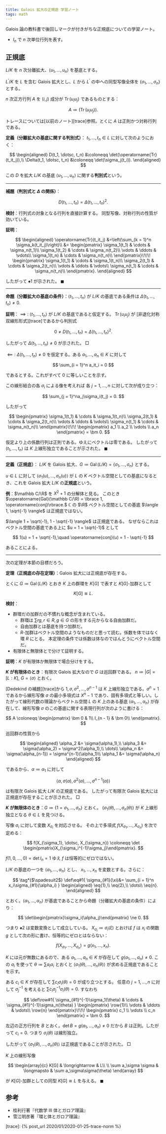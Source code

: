 ```yaml
---
title: Galois 拡大の正規底 学習ノート
tags: math
---
```


Galois 論の教科書で後回しマークが付きがちな正規底についての学習ノート。

* $I_n$ で $n$ 次単位行列を表す。

## 正規底

$L/K$ を $n$ 次分離拡大、$\langle u_1, \dotsc, u_n \rangle$ を基底とする。

$L^{\prime}/K$ を $L$ を含む Galois 拡大とし、$L$ から $L^{\prime}$
の中への同型写像全体を $\lbrace \sigma_1, \dotsc, \sigma_n\rbrace$ とする。

$n$ 次正方行列 $A$ を $(i, j)$ 成分が $\operatorname{Tr}(u_iu_j)$ であるものとする：

$$
A \coloneqq (\operatorname{Tr}(u_iu_j)).
$$

トレースについては[以前のノート][trace]参照。とくに $A$ は正則かつ対称行列である。

**定義（分離拡大の基底に関する判別式）**：
$t_1, \dotsc, t_n \in L$ に対して次のようにおく：

$$
\begin{aligned}
D(t_1, \dotsc, t_n) &\coloneqq \det(\operatorname{Tr}(t_it_j)),\\
\Delta(t_1, \dotsc, t_n) &\coloneqq \det(\sigma_j(t_i)).
\end{aligned}
$$

この $D$ を拡大 $L/K$ の基底 $\langle u_1, \dotsc, u_n \rangle$ に関する**判別式**という。

----

**補題（判別式と $\Delta$ の関係）**：

$$
\tag*{$\spadesuit1$}
D(t_1, \dotsc, t_n) = \Delta(t_1, \dotsc, t_n)^2.
$$

**検討**：行列式の対象となる行列を直接計算する。
同型写像、対称行列の性質が効いている。

**証明**：

$$
\begin{aligned}
\operatorname{Tr}(t_it_j)
&=\left(\sum_{k = 1}^n \sigma_k(t_it_j)\right)\\
&= \begin{pmatrix}
\sigma_1(t_1) & \cdots & \sigma_n(t_1)\\
\sigma_1(t_2) & \cdots & \sigma_n(t_2)\\
\vdots & \ddots & \vdots\\
\sigma_1(t_n) & \cdots & \sigma_n(t_n)\\
\end{pmatrix}\!\!\!
\begin{pmatrix}
\sigma_1(t_1) & \cdots & \sigma_1(t_n)\\
\sigma_2(t_1) & \cdots & \sigma_2(t_n)\\
\vdots & \ddots & \vdots\\
\sigma_n(t_1) & \cdots & \sigma_n(t_n)\\
\end{pmatrix}.
\end{aligned}
$$

したがって $\spadesuit1$ が示された。
$\blacksquare$

----

**命題（分離拡大の基底の条件）**：$\langle t_1, \dotsc, t_n \rangle$ が $L/K$ の基底である条件は
$\Delta(t_1, \dotsc, t_n) \ne 0.$

**証明**：$\implies:$
$\langle t_1, \dotsc, t_n \rangle$ が $L/K$ の基底であると仮定する。
$\operatorname{Tr}(u_iu_j)$ が [非退化対称双線形形式][trace]であるから判別式

$$0 \ne D(t_1, \dotsc, t_n) = \Delta(t_1, \dotsc, t_n)^2.$$

したがって $\Delta(t_1, \dotsc, t_n) \ne 0$ が示された。
$\Box$

$\impliedby:$ $\Delta(t_1, \dotsc, t_n) \ne 0$ を仮定する。ある
$a_1, \dotsc, a_n \in K$ に対して

$$
\sum_{i = 1}^n a_it_i = 0
$$

であるとする。これがすべて $0$ に等しいことを示す。

この線形結合の各 $\sigma_i$ による像を考えれば
各 $j = 1, \dotsc, n$ に対して次が成り立つ：

$$
\sum_{j = 1}^na_j\sigma_i(t_j) = 0.
$$

したがって

$$
\begin{pmatrix}
\sigma_1(t_1) & \cdots & \sigma_1(t_n)\\
\sigma_2(t_1) & \cdots & \sigma_2(t_n)\\
\vdots & \ddots & \vdots\\
\sigma_n(t_1) & \cdots & \sigma_n(t_n)\\
\end{pmatrix}\!\!\!
\begin{pmatrix}
a_1 \\ a_2 \\ \vdots \\ a_n
\end{pmatrix}
= \bm 0.
$$

仮定より上の係数行列は正則である。ゆえにベクトルは零である。
したがって $\langle t_1, \dotsc, t_n \rangle$ は $K$ 上線形独立であることが示された。
$\blacksquare$

----

**定義（正規底）**：
$L/K$ を Galois 拡大、$G \coloneqq \operatorname{Gal}(L/K) = \lbrace \sigma_1, \dotsc, \sigma_n\rbrace$
とする。

$u \in L$ に対して
$\langle \sigma_1(u), \dotsc, \sigma_n(u) \rangle$ が $L$ の
$K$ ベクトル空間としての基底になるとき、これを Galois 拡大 $L/K$ の**正規底**という。

**例**：$\mathbb C/\R$ を $X^2 + 1$ の分解体と見る。
このとき $\operatorname{Gal}(\mathbb C/\R) = \lbrace 1, \operatorname{conj}\rbrace.$
$\mathbb C$ の $\R$ ベクトル空間としての基底 $\langle 1, \sqrt{-1} \rangle$ は正規底ではない。

$\langle 1 + \sqrt{-1}, 1 - \sqrt{-1} \rangle$ は正規底である。
なぜならこれはベクトル空間の基底である上に $u = 1 + \sqrt{-1}$ として

$$
1(u) = 1 + \sqrt{-1},\quad
\operatorname{conj}(u) = 1 - \sqrt{-1}
$$

あることによる。

----

次の定理が本節の目標だろう。

**定理（正規底の存在定理）**：Galois 拡大には正規底が存在する。

とくに $G \coloneqq \operatorname{Gal}(L/K)$ とおき
$K$ 上の群環を $K[G]$ で表すと $K[G]$-加群として

$$
K[G] \cong L.
$$

**検討**：

* 群環だの加群だの不慣れな概念が含まれている。
  * 群環は $\sum rg, r \in R, g \in G$ の形をする元からなる自由加群だ。
  * 自由加群とは基底を持つ加群だ。
  * $R$-加群はベクトル空間のようなものだと思って読む。係数を体ではなく環 $R$ にとる。
    本定理の条件では係数は体なのでほんとうにベクトル空間だ。
* 有限体と無限体とで分けて証明する。

**証明**：$K$ が有限体か無限体で場合分けをする。

**$K$ が有限体のとき**：有限次 Galois 拡大なので $G$ は巡回群である。
$n \coloneqq \lvert G \rvert = [L : K],$ $G = \langle \sigma \rangle$ とおく。

[Dedekind の補題][trace]から $1, \sigma, \sigma^2, \dotsc, \sigma^{n - 1}$
は $K$ 上線形独立である。$\sigma^n = 1$ であるから線形写像 $\sigma$ の最小多項式は
$X^n - 1$ であり、固有多項式と等しい。したがって線形代数の理論からベクトル空間
$L$ の $K$ 上のある基底 $\langle \alpha_1, \dotsc, \alpha_n \rangle$ が存在して、線形写像 $\sigma$
のこの基底に関する表現行列が次のように書ける：

$$
A \coloneqq \begin{pmatrix}
    \bm 0 & 1\\
    I_{n - 1} & \bm 0\\
\end{pmatrix}.
$$

巡回群の性質から

$$
\begin{aligned}
\alpha_2 &= \sigma(\alpha_1),\\
\alpha_3 &= \sigma(\alpha_2) = \sigma^2(\alpha_1),\\
\dots\\
\alpha_n &= \sigma(\alpha_{n-1}) = \sigma^{n-1}(\alpha_1)\\
\alpha_1 &= \sigma(\alpha_n)
\end{aligned}
$$

であるから、$\alpha \coloneqq \alpha_1$ に対して

$$
\langle \alpha, \sigma(\alpha), \sigma^2(\alpha), \dotsc, \sigma^{n-1}(\alpha) \rangle
$$

は有限次 Galois 拡大 $L/K$ の正規底である。
したがって有限次 Galois 拡大には正規底が存在することが示された。
$\Box$

**$K$ が無限体のとき**：$G \coloneqq \lbrace 1 = \sigma_1, \dotsc, \sigma_n\rbrace$ とおく。
$\lbrace \sigma_1(\theta), \dotsc, \sigma_n(\theta)\rbrace$ が $K$ 上線形独立となる $\theta \in L$ を見つける。

写像 $\sigma_i$ に対して変数 $X_{\sigma_i}$ を対応させる。
その上で多項式 $f(X_{\sigma_1}, \dotsc, X_{\sigma_n})$ を次で定める：

$$
f(X_{\sigma_1}, \dotsc, X_{\sigma_n}) \coloneqq \det \begin{pmatrix}X_{\sigma_i^{-1}\sigma_j}\end{pmatrix}.
$$

$f(1, 0, \dotsc, 0) = \det I_n = 1$ ゆえ $f$ は恒等的にゼロではない。

$L/K$ の基底の一つを $\langle \alpha_1, \dotsc, \alpha_n \rangle$ とし、
$x_1, \dotsc, x_n$ を変数とする。さらに：

$$
\tag*{$\spadesuit2$}
\def\eq#1{ \sigma_{#1}(\xi)&= \sum_{i = 1}^n x_i\sigma_{#1}(\alpha_i) }
\begin{aligned}
\eq{1},\\
\eq{2},\\
\dots\\
\eq{n}.
\end{aligned}
$$

とおく。$\langle \alpha_1, \dotsc, \alpha_n \rangle$
が基底であることから命題（分離拡大の基底の条件）により：

$$
\det\begin{pmatrix}\sigma_i(\alpha_j)\end{pmatrix} \ne 0.
$$

つまり $\spadesuit2$ は変数変換として成立している。
$X_{\sigma_i} \coloneqq \sigma_i(\xi)$ とおけば
$f$ は $x_i$ の関数 $g$ として次の形に書け、恒等的にゼロとはならない：

$$
f(X_{\sigma_1}, \dotsc, X_{\sigma_n}) = g(x_1, \dotsc, x_n).
$$

$K$ には元が無数にあるので、ある $a_1, \dotsc, a_n \in K$ が存在して
$g(a_1, \dotsc, a_n) \ne 0.$
この $a_i$ を使って $\theta \coloneqq \sum a_i\alpha_i$ とおくと
$\langle \sigma_1(\theta), \dotsc, \sigma_n(\theta) \rangle$
が求める正規底であることを示す。

ある $c_i \in K$ が存在して $\sum c_i\sigma_i(\theta) = 0$ が成り立つとする。
任意の $j = 1, \dotsc, n$ に対して $\sigma_j^{-1}$ を考えると
$\sum c_i\sigma_j^{-1}\sigma_i(\theta) = 0.$
すなわち

$$
\def\row#1{ \sigma_{#1}^{-1}\sigma_1(\theta) & \cdots & \sigma_{#1}^{-1}\sigma_n(\theta) }
\begin{pmatrix}
\row{1}\\
\vdots & \ddots & \vdots\\
\row{n}
\end{pmatrix}\!\!\!
\begin{pmatrix}
    c_1 \\ \vdots \\ c_n
\end{pmatrix}
= \bm 0.
$$

左辺の正方行列を $B$ とおく。$\det B = g(a_1, \dotsc, a_n) \ne 0$
だから $B$ は正則。したがって $c_i = 0.$
つまり $\sigma_i(\theta)$ は線形独立。

したがって $\langle \sigma_1(\theta), \dotsc, \sigma_n(\theta) \rangle$
は正規底であることが示された。
$\Box$

$K$ 上の線形写像

$$
\begin{array}{c}
K[G] & \longrightarrow & L\\
\\
\sum a_\sigma \sigma & \longmapsto & \sum a_\sigma\sigma(\theta)
\end{array}
$$

が $K[G]$-加群としての同型 $K[G] \cong L$ を与える。
$\blacksquare$

## 参考

* 桂利行著『代数学 III 体とガロア理論』
* 雪江明彦著『環と体とガロア理論』

[trace]: {% post_url 2020/01/2020-01-25-trace-norm %}
